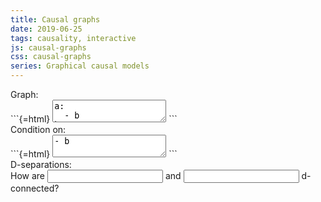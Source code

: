 ```yaml
---
title: Causal graphs
date: 2019-06-25
tags: causality, interactive
js: causal-graphs
css: causal-graphs
series: Graphical causal models
---
```


<div id="spec-and-conditions">
<div>
<div>
Graph:
</div>
```{=html}
<textarea id="graph-conditioned-spec">
a:
  - b
b:
  - e
d:
  - b
e:
  []
</textarea>
```
</div>
<div>
<div>
Condition on:
</div>
```{=html}
<textarea id="graph-conditioned-on">
- b
</textarea>
```
</div>
</div>
<div id="graph-svg"></div>

<div id="graph-error"></div>

<div class="analysis-panel">
<div class="analysis-header">D-separations:</div>
<div id="d-separation-results"></div>
</div>

<div class="analysis-panel">
<div class="analysis-header">How are <input id="d-connection-from" type="text"></input> and <input id="d-connection-to" type="text"></input> d-connected?</div>
<div id="d-connection-result"></div>
</div>

